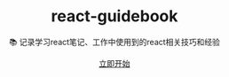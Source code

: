 <h1 align="center">react-guidebook</h1>

<p align="center">📚 记录学习react笔记、工作中使用到的react相关技巧和经验</p>

<div align="center"><a href="https://helloforrestworld.github.io/react-guidebook/" target="_blank">立即开始</a></div>

</div>
